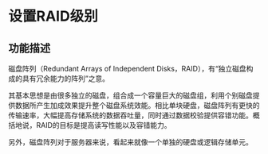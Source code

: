 # 设置RAID级别

## 功能描述

磁盘阵列（Redundant Arrays of Independent Disks，RAID），有“独立磁盘构成的具有冗余能力的阵列”之意。

其基本思想是由很多独立的磁盘，组合成一个容量巨大的磁盘组，利用个别磁盘提供数据所产生加成效果提升整个磁盘系统效能。相比单块硬盘，磁盘阵列有更快的传输速率，大幅提高存储系统的数据吞吐量，同时通过数据校验提供容错功能。概括地说，RAID的目标是提高读写性能以及容错能力。

另外，磁盘阵列对于服务器来说，看起来就像一个单独的硬盘或逻辑存储单元。
